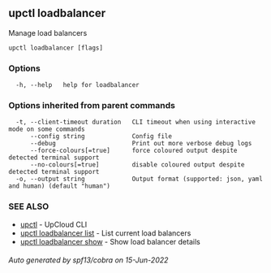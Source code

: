 ## upctl loadbalancer

Manage load balancers

```
upctl loadbalancer [flags]
```

### Options

```
  -h, --help   help for loadbalancer
```

### Options inherited from parent commands

```
  -t, --client-timeout duration   CLI timeout when using interactive mode on some commands
      --config string             Config file
      --debug                     Print out more verbose debug logs
      --force-colours[=true]      force coloured output despite detected terminal support
      --no-colours[=true]         disable coloured output despite detected terminal support
  -o, --output string             Output format (supported: json, yaml and human) (default "human")
```

### SEE ALSO

* [upctl](upctl.md)	 - UpCloud CLI
* [upctl loadbalancer list](upctl_loadbalancer_list.md)	 - List current load balancers
* [upctl loadbalancer show](upctl_loadbalancer_show.md)	 - Show load balancer details

###### Auto generated by spf13/cobra on 15-Jun-2022
